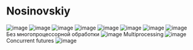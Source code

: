 # Nosinovskiy
![image](https://user-images.githubusercontent.com/72023861/205448612-4e1ef424-37f9-4810-97df-5c17c7a945cd.png)
![image](https://user-images.githubusercontent.com/72023861/205448633-ddbffb9e-9f47-4302-9ce3-af30ed7f7971.png)
![image](https://user-images.githubusercontent.com/72023861/205485509-424eaa21-7eef-4a69-9297-7c55759e79dd.png)
![image](https://user-images.githubusercontent.com/72023861/205485520-d68605f1-7d07-46ec-93b7-7f49c3142570.png)
![image](https://user-images.githubusercontent.com/72023861/205485526-935febcd-0b96-4729-818c-94d9f528a5a1.png)
![image](https://user-images.githubusercontent.com/72023861/205485533-88a06ab0-9bbc-4f25-87d2-22bf2af33ed6.png)
![image](https://user-images.githubusercontent.com/72023861/205485540-1636b4a8-b458-4751-9789-34aafa001537.png)
![image](https://user-images.githubusercontent.com/72023861/206744226-4accb01a-e827-4bdf-8380-52c243cf6f29.png)
Без многопроцессорной обработки 
![image](https://user-images.githubusercontent.com/72023861/206874886-c47cfe6f-4a43-483f-8543-3c58aff20a36.png)
Multiprocessing
![image](https://user-images.githubusercontent.com/72023861/206874894-3d7e952f-0925-4096-824f-0c4b28a02095.png)
Concurrent futures
![image](https://user-images.githubusercontent.com/72023861/206897614-ec0731a7-f38a-48cb-a1f4-838de16e83af.png)

